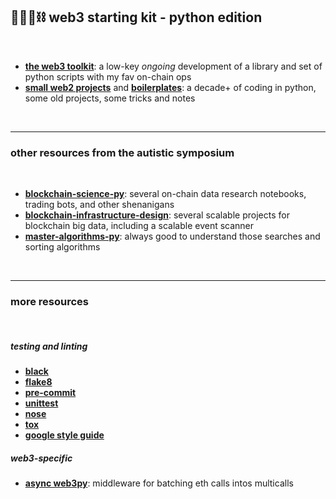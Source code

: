 ## 🥷🏻🐍⛓️ web3 starting kit - python edition

<br>

* [**the web3 toolkit**](web3-toolkit): a low-key *ongoing* development of a library and set of python scripts with my fav on-chain ops
* [**small web2 projects**](web2-projects) and [**boilerplates**](boilerplates): a decade+ of coding in python, some old projects, some tricks and notes

<br>

----

### other resources from the autistic symposium

<br>

* [**blockchain-science-py**](https://github.com/autistic-symposium/blockchain-science-py): several on-chain data research notebooks, trading bots, and other shenanigans
* [**blockchain-infrastructure-design**](https://github.com/autistic-symposium/blockchain-infrastructure-design): several scalable projects for blockchain big data, including a scalable event scanner
* [**master-algorithms-py**](https://github.com/autistic-symposium/master-algorithms-py): always good to understand those searches and sorting algorithms

<br>

----

### more resources

<br>

##### testing and linting

* **[black](https://github.com/psf/black)**
* **[flake8 ](https://flake8.pycqa.org/en/latest/)**
* **[pre-commit](https://pre-commit.com/)**
* **[unittest](https://docs.python.org/3/library/unittest.html)**
* **[nose](https://nose.readthedocs.io/en/latest/)**
* **[tox](https://tox.wiki/en/latest/)**
* **[google style guide](https://google.github.io/styleguide/pyguide.html)**

##### web3-specific

* **[async web3py](https://github.com/BobTheBuidler/dank_mids)**: middleware for batching eth calls intos multicalls

